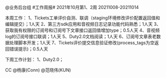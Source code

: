 @业务后台组 #工作周报#
2021年10月第1、2周 20211008-20211014

本周工作：
1、Tickets工单评价自测、联调（staging环境修改评价配置返回值和编辑提交）；1人天
2、第三方sdk应用和音视频日志记录功能代码熟悉；1人天
3、获取我有权限的订阅号和订阅号下文章接口返回值增加type；0.5人天
4、音视频log的订阅号接口联调；1人天
5、Duty2.0文档阅读；1人天
6、订阅号文章表老数据处理脚本开发；1人天
7、Tickets评价提交信息验证修改(process_tags为空返回错误提示)；0.5人天

下周工作计划：
1、Duty2.0；

CC @杨康(Conn) @范晓伟(KUN) 
